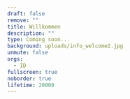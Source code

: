 ```yaml
---
draft: false
remove: ""
title: Willkommen
description: ""
type: Coming soon...
background: uploads/info_welcome2.jpg
unmute: false
orgs:
  - ID
fullscreen: true
noborder: true
lifetime: 20000
---
```


